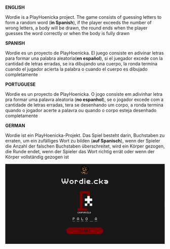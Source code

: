 <b>ENGLISH</b>

Wordie is a PlayHoenicka project. The game consists of guessing letters to form a random word (**in Spanish**), if the player exceeds the number of wrong letters, a body will be drawn, the round ends when the player guesses the word correctly or when the body is fully drawn

<b>SPANISH</b>

Wordie es un proyecto de PlayHoenicka. El juego consiste en adivinar letras para formar una palabra aleatoria(**en español**), si el juegador excede con la cantidad de letras erradas, se ira dibujando una cuerpo, la ronda termina cuando el jugador acierta la palabra o cuando el cuerpo es dibujado completamente

<b>PORTUGUESE</b>

Wordie es un proyecto de PlayHoenicka. O jogo consiste em adivinhar letra pra formar uma palavra aleatoria (**no espanhol**), se o jogador excede com a cantidade de letras erradas, tera se desenhando um corpo, a ronda termina quando o jogador acerte a palavra ou quando o corpo esteja desenhado completamente

<b>GERMAN</b>

Wordie ist ein PlayHoenicka-Projekt. Das Spiel besteht darin, Buchstaben zu erraten, um ein zufälliges Wort zu bilden (**auf Spanisch**), wenn der Spieler die Anzahl der falschen Buchstaben überschreitet, wird ein Körper gezogen, die Runde endet, wenn der Spieler das Wort richtig errät oder wenn der Körper vollständig gezogen ist

<img src="/img/cap-wordie.png" alt="playhoenicka wordie wordie.cka">
